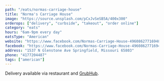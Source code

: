 ```yaml
---
path: "/eats/normas-carriage-house"
title: "Norma's Carriage House"
image: "https://source.unsplash.com/pCxJvSeSB5A/400x300"
orderops: ["delivery", "curbside", "takeout", "order online"]
category: "eats"
hours: "6am-9pm every day"
eatsType: "American"
website: "https://www.facebook.com/Normas-Carriage-House-496086277169482"
facebook: "https://www.facebook.com/Normas-Carriage-House-496086277169482"
address: "1537 N Glenstone Ave Springfield, Missouri 65803"
phone: "4177204487"
tags: ["american"]
---
```


Delivery available via restaurant and [GrubHub](https://www.grubhub.com/restaurant/normas-carriage-house-1537-n-glenstone-ave-springfield/1755680).
